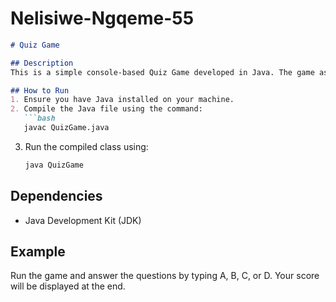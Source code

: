 # Nelisiwe-Ngqeme-55

```markdown
# Quiz Game

## Description
This is a simple console-based Quiz Game developed in Java. The game asks multiple-choice questions and calculates the user's final score based on their answers.

## How to Run
1. Ensure you have Java installed on your machine.
2. Compile the Java file using the command:
   ```bash
   javac QuizGame.java
   ```
3. Run the compiled class using:
   ```bash
   java QuizGame
   ```

## Dependencies
- Java Development Kit (JDK)

## Example
Run the game and answer the questions by typing A, B, C, or D. Your score will be displayed at the end.
